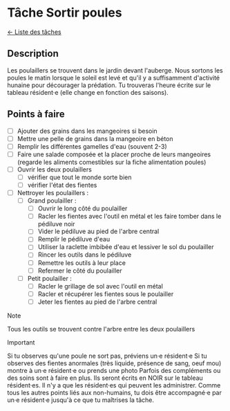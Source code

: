 # Tâche Sortir poules 
[← Liste des tâches](../)

## Description
Les poulaillers se trouvent dans le jardin devant l'auberge. Nous sortons les poules le matin lorsque le soleil est levé et qu'il y a suffisamment d'activité hunaine pour décourager la prédation. Tu trouveras l'heure écrite sur le tableau résident·e (elle change en fonction des saisons).

## Points à faire

- [ ] Ajouter des grains dans les mangeoires si besoin
- [ ] Mettre une pelle de grains dans la mangeoire en béton
- [ ] Remplir les différentes gamelles d'eau (souvent 2-3)
- [ ] Faire une salade composée et la placer proche de leurs mangeoires (regarde les aliments comestibles sur la fiche alimentation poules)
- [ ] Ouvrir les deux poulaillers
    - [ ] vérifier que tout le monde sorte bien
    - [ ] vérifier l'état des fientes
- [ ] Nettroyer les poulaillers : 
    - [ ] Grand poulailler : 
        - [ ] Ouvrir le long côté du poulailler
        - [ ] Racler les fientes avec l'outil en métal et les faire tomber dans le pédiluve noir
        - [ ] Vider le pédiluve au pied de l'arbre central 
        - [ ] Remplir le pédiluve d'eau
        - [ ] Utiliser la raclette imbibée d'eau et lessiver le sol du poulailler 
        - [ ] Rincer les outils dans le pédiluve 
        - [ ] Remettre les outils à leur place 
        - [ ] Refermer le côté du poulailler
    - [ ] Petit poulailler : 
        - [ ] Racler le grillage de sol avec l'outil en métal
        - [ ] Racler et récupérer les fientes sous le poulailler 
        - [ ] Jeter les fientes au pied de l'arbre central

> [!NOTE]
> Tous les outils se trouvent contre l'arbre entre les deux poulaillers


> [!IMPORTANT]  
> Si tu observes qu'une poule ne sort pas, préviens un·e résident·e
> Si tu observes des fientes anormales (très liquide, présence de sang, oeuf mou) montre à un·e résident·e ou prends une photo
> Parfois des compléments ou des soins sont à faire en plus. Ils seront écrits en NOIR sur le tableau résident·es. Il n'y a que les résident·es qui peuvent les administrer.
> Comme tous les autres points liés aux non-humains, tu dois être accompagné·e par un·e résident·e jusqu'à ce que tu maîtrises la tâche.
